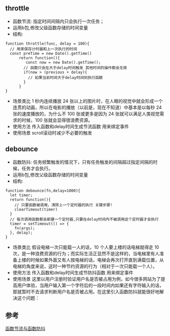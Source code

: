 
## throttle
* 函数节流: 指定时间间隔内只会执行一次任务；
* 运用b包,修改父级函数存储的时间变量
* 结构:
```
function throttle(func, delay = 100){
  // 用来保存计时器和上一次执行的时间
  const preTime = new Date().getTime() 
      return function(){
         const now = new Date().getTime();
        // 函数只会在大于delay时间触发 其他时间的操作都会无效
        if(now > (previous + delay){
          // 如果当前时间大于delay时间则执行函数
        }
      }
}
```
* 场景类比
1 秒内连续播放 24 张以上的图片时，在人眼的视觉中就会形成一个连贯的动画，所以在电影的播放（以前是，现在不知道）中基本是以每秒 24 张的速度播放的，为什么不 100 张或更多是因为 24 张就可以满足人类视觉需求的时候，100 张就会显得很浪费资源。
* 使用方法 传入函数和delay时间生成节流函数 用来绑定事件
* 使用场景 scroll滚动时减少不必要的触发
## debounce
* 函数防抖: 任务频繁触发的情况下，只有任务触发的间隔超过指定间隔的时候，任务才会执行。
* 运用b包,修改父级函数存储的时间变量
* 结构:
```
function debounce(fn,delay=1000){
  let timer;
  return function(){
    // 只要函数被调用，清除上一个定时器的执行 关键步骤!
    clearTimeout(timer)
  }
  // 每次调用函数都会新建一个定时器,只要在delay时间内不被调用这个定时器才会执行
  timer = setTimeout(() => {
    fn(args);
  }, delay);
}
```
* 场景类比
假设电梯一次只能载一人的话，10 个人要上楼的话电梯就得走 10 次，是一种浪费资源的行为；而实际生活正显然不是这样的，当电梯里有人准备上楼的时候如果外面又有人按电梯的话，电梯会再次打开直到满载位置，从电梯的角度来说，这时一种节约资源的行为（相对于一次只能载一个人）。
* 使用方法 传入函数和delay时间生成节防抖函数 用来绑定事件
* 使用场景 这里以用户注册时验证用户名是否被占用为例，如今很多网站为了提高用户体验，当用户输入第一个字符后的一段时间内如果还有字符输入的话，那就暂时不去请求判断用户名是否被占用。在这里引入函数防抖就能很好地解决这个问题：

## 参考
[函数节流与函数防抖](https://justclear.github.io/throttle-and-debounce/)
